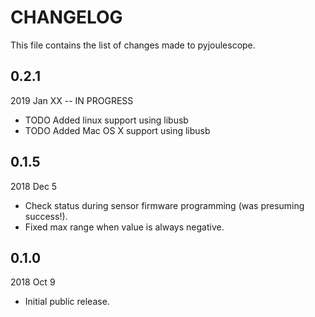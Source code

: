 
# CHANGELOG

This file contains the list of changes made to pyjoulescope.


## 0.2.1

2019 Jan XX -- IN PROGRESS

*   TODO Added linux support using libusb
*   TODO Added Mac OS X support using libusb


## 0.1.5

2018 Dec 5

*   Check status during sensor firmware programming (was presuming success!).
*   Fixed max range when value is always negative.


## 0.1.0

2018 Oct 9

*   Initial public release.
